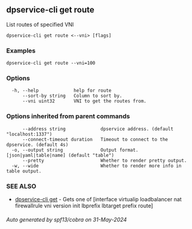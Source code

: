 ## dpservice-cli get route

List routes of specified VNI

```
dpservice-cli get route <--vni> [flags]
```

### Examples

```
dpservice-cli get route --vni=100
```

### Options

```
  -h, --help             help for route
      --sort-by string   Column to sort by.
      --vni uint32       VNI to get the routes from.
```

### Options inherited from parent commands

```
      --address string             dpservice address. (default "localhost:1337")
      --connect-timeout duration   Timeout to connect to the dpservice. (default 4s)
  -o, --output string              Output format. [json|yaml|table|name] (default "table")
      --pretty                     Whether to render pretty output.
  -w, --wide                       Whether to render more info in table output.
```

### SEE ALSO

* [dpservice-cli get](dpservice-cli_get.md)	 - Gets one of [interface virtualip loadbalancer nat firewallrule vni version init lbprefix lbtarget prefix route]

###### Auto generated by spf13/cobra on 31-May-2024
